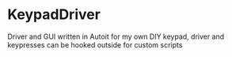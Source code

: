 # KeypadDriver
 Driver and GUI written in Autoit for my own DIY keypad, driver and keypresses can be hooked outside for custom scripts
